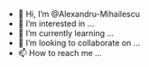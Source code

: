 - 👋 Hi, I’m @Alexandru-Mihailescu
- 👀 I’m interested in ...
- 🌱 I’m currently learning ...
- 💞️ I’m looking to collaborate on ...
- 📫 How to reach me ...

<!---
Alexandru-Mihailescu/Alexandru-Mihailescu is a ✨ special ✨ repository because its `README.md` (this file) appears on your GitHub profile.
You can click the Preview link to take a look at your changes.
--->
